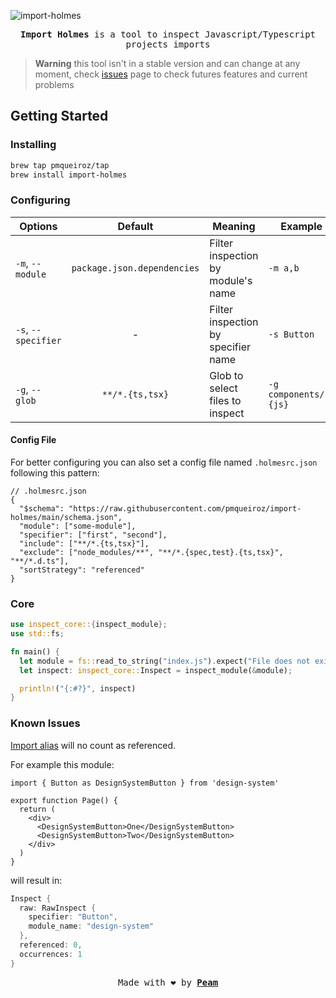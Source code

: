[peam-url]: https://pmqueiroz.com
[src-url]: https://swc.rs/
[issues-url]: https://github.com/pmqueiroz/import-holmes/issues

![import-holmes](./.github/brand.png)

<div align="center">

<samp> **Import Holmes** is a tool to inspect Javascript/Typescript projects imports</samp> 

</div>

> **Warning** this tool isn't in a stable version and can change
at any moment, check [issues][issues-url] page to check futures features and current problems

## Getting Started

### Installing

```sh
brew tap pmqueiroz/tap
brew install import-holmes
```

### Configuring

| Options | Default | Meaning | Example |
|---------|:-------:|---------|--|
| `-m`, `--module` | `package.json.dependencies`| Filter inspection by module's name | `-m a,b` |
| `-s`, `--specifier` | - | Filter inspection by specifier name | `-s Button` |
| `-g`, `--glob` | `**/*.{ts,tsx}` | Glob to select files to inspect | `-g components/*.{js}` |

#### Config File

For better configuring you can also set a config file named `.holmesrc.json` following this pattern:

```jsonc
// .holmesrc.json
{
  "$schema": "https://raw.githubusercontent.com/pmqueiroz/import-holmes/main/schema.json",
  "module": ["some-module"],
  "specifier": ["first", "second"],
  "include": ["**/*.{ts,tsx}"],
  "exclude": ["node_modules/**", "**/*.{spec,test}.{ts,tsx}", "**/*.d.ts"],
  "sortStrategy": "referenced"
}
```

### Core

```rs
use inspect_core::{inspect_module};
use std::fs;

fn main() {
  let module = fs::read_to_string("index.js").expect("File does not exits");
  let inspect: inspect_core::Inspect = inspect_module(&module);

  println!("{:#?}", inspect)
}

```

### Known Issues

[Import alias](https://developer.mozilla.org/en-US/docs/Web/JavaScript/Reference/Statements/import#aliasn) will no count as referenced.

For example this module:

```tsx
import { Button as DesignSystemButton } from 'design-system'

export function Page() {
  return (
    <div>
      <DesignSystemButton>One</DesignSystemButton>
      <DesignSystemButton>Two</DesignSystemButton>
    </div>
  )
}
```
will result in:

```rs
Inspect {
  raw: RawInspect {
    specifier: "Button",
    module_name: "design-system"
  },
  referenced: 0,
  occurrences: 1
}
```

<div align="center">

<samp>Made with :heart: by [**Peam**][peam-url]</samp> 

</div>
